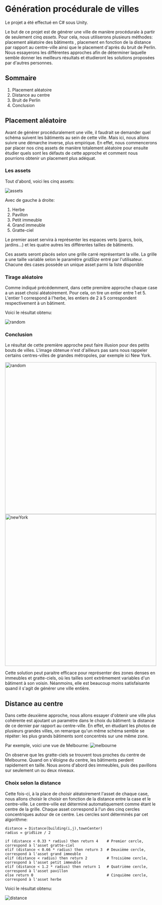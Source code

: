 # Génération procédurale de villes

Le projet a été effectué en C# sous Unity.

Le but de ce projet est de générer une ville de manière procédurale à partir de seulement cinq _assets_. Pour cela, nous utiliserons plusieurs méthodes: placement aléatoire des bâtiments
, placement en fonction de la distance par rapport au centre-ville ainsi que le placement d'après du bruit de Perlin.
Nous essayerons les différentes approches afin de déterminer laquelle semble donner les meilleurs résultats et étudieront les solutions proposées par d'autres personnes.

## Sommaire

1. Placement aléatoire
2. Distance au centre
3. Bruit de Perlin
4. Conclusion

## Placement aléatoire

Avant de générer procéduralement une ville, il faudrait se demander quel schéma suivent les bâtiments au sein de cette ville. Mais ici, nous allons suivre une démarche inverse,
plus empirique. En effet, nous commencerons par placer nos cinq assets de manière totalement aléatoire pour ensuite étudier quels sont les défauts de cette approche et comment nous pourrions
obtenir un placement plus adéquat.

### Les assets

Tout d'abord, voici les cinq assets:

![assets](https://github.com/LorenzoMarnat/CityProceduralGeneration/blob/main/Screenshots/assets.PNG)

Avec de gauche à droite:
1. Herbe
2. Pavillon
3. Petit immeuble
4. Grand immeuble
5. Gratte-ciel

Le premier asset servira à représenter les espaces verts (parcs, bois, jardins...) et les quatre autres les différentes tailles de bâtiments.

Ces assets seront placés selon une grille carré représentant la ville. La grille a une taille variable selon le paramètre _gridSize_ entré par l'utilisateur.
Chacune des cases possède un unique asset parmi la liste disponible

### Tirage aléatoire

Comme indiqué précédemment, dans cette première approche chaque case a un asset choisi aléatoirement. Pour cela, on tire un entier entre 1 et 5. L'entier 1 correspond à l'herbe,
les entiers de 2 à 5 correspondent respectivement à un bâtiment.

Voici le résultat obtenu:

![random](https://github.com/LorenzoMarnat/CityProceduralGeneration/blob/main/Screenshots/random.PNG)

### Conclusion

Le résultat de cette première approche peut faire illusion pour des petits bouts de villes. L'image obtenue n'est d'ailleurs pas sans nous rappeler certains centres-villes de grandes métropoles, par exemple ici New York.

<img src="https://github.com/LorenzoMarnat/CityProceduralGeneration/blob/main/Screenshots/random.PNG" alt="random" width="500"/> <img src="https://github.com/LorenzoMarnat/CityProceduralGeneration/blob/main/Screenshots/newyork.jpg" alt="newYork" width="500"/>

Cette solution peut paraitre efficace pour représenter des zones denses en immeubles et gratte-ciels, où les tailles sont extrêmement variables d'un bâtiment à son voisin.
Néanmoins, elle est beaucoup moins satisfaisante quand il s'agit de générer une ville entière.

## Distance au centre

Dans cette deuxième approche, nous allons essayer d'obtenir une ville plus cohérente est ajoutant un paramètre dans le choix du bâtiment: la distance de ce dernier par rapport
au centre-ville. En effet, en étudiant les photos de plusieurs grandes villes, on remarque qu'un même schéma semble se répéter: les plus grands bâtiments sont concentrés sur une même zone.

Par exemple, voici une vue de Melbourne:
![melbourne](https://github.com/LorenzoMarnat/CityProceduralGeneration/blob/main/Screenshots/melbourne.jpg)

On observe que les gratte-ciels se trouvent tous proches du centre de Melbourne. Quand on s'éloigne du centre, les bâtiments perdent rapidement en taille. Nous avons d'abord des immeubles, puis des pavillons sur seulement un ou deux niveaux.

### Choix selon la distance

Cette fois-ci, à la place de choisir aléatoirement l'asset de chaque case, nous allons choisir le choisir en fonction de la distance entre la case et le centre-ville.
Le centre-ville est déterminé automatiquement comme étant le centre de la grille. Chaque asset correspond à l'un des cinq cercles concentriques autour de ce centre. Les cercles sont déterminés par cet algorithme:

```
distance = Distance(building(i,j),townCenter)
radius = gridSize / 2

if (distance < 0.33 * radius) then return 4    # Premier cercle, correspond à l'asset gratte-ciel
elif (distance < 0.66 * radius) then return 3  # Deuxième cercle, correspond à l'asset grand immeuble
elif (distance < radius) then return 2         # Troisième cercle, correspond à l'asset petit immeuble
elif (distance < 1.2 * radius) then return 1   # Quatrième cercle, correspond à l'asset pavillon
else return 0                                  # Cinquième cercle, correspond à l'asset herbe
```

Voici le résultat obtenu:

![distance](https://github.com/LorenzoMarnat/CityProceduralGeneration/blob/main/Screenshots/distance.PNG)


